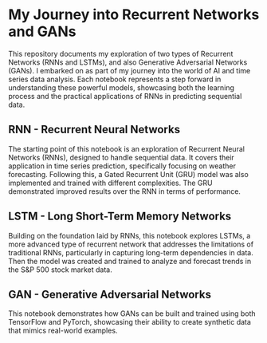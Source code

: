 <h1>My Journey into Recurrent Networks and GANs</h1>

<p>
    This repository documents my exploration of two types of Recurrent Networks (RNNs and LSTMs), and also Generative Adversarial Networks (GANs). I embarked on as part of my journey into the world of AI and time series data analysis. Each notebook represents a step forward in understanding these powerful models, showcasing both the learning process and the practical applications of RNNs in predicting sequential data.
</p>

<h2>RNN - Recurrent Neural Networks</h2>
<p>
    The starting point of this notebook is an exploration of Recurrent Neural Networks (RNNs), designed to handle sequential data. It covers their application in time series prediction, specifically focusing on weather forecasting. Following this, a Gated Recurrent Unit (GRU) model was also implemented and trained with different complexities. The GRU demonstrated improved results over the RNN in terms of performance.
    
<h2>LSTM - Long Short-Term Memory Networks</h2>
<p>
   Building on the foundation laid by RNNs, this notebook explores LSTMs, a more advanced type of recurrent network that addresses the limitations of traditional RNNs, particularly in capturing long-term dependencies in data. Then the model was created and trained to analyze and forecast trends in the S&P 500 stock market data. 

<h2>GAN - Generative Adversarial Networks</h2>
<p>
   This notebook demonstrates how GANs can be built and trained using both TensorFlow and PyTorch, showcasing their ability to create synthetic data that mimics real-world examples.

